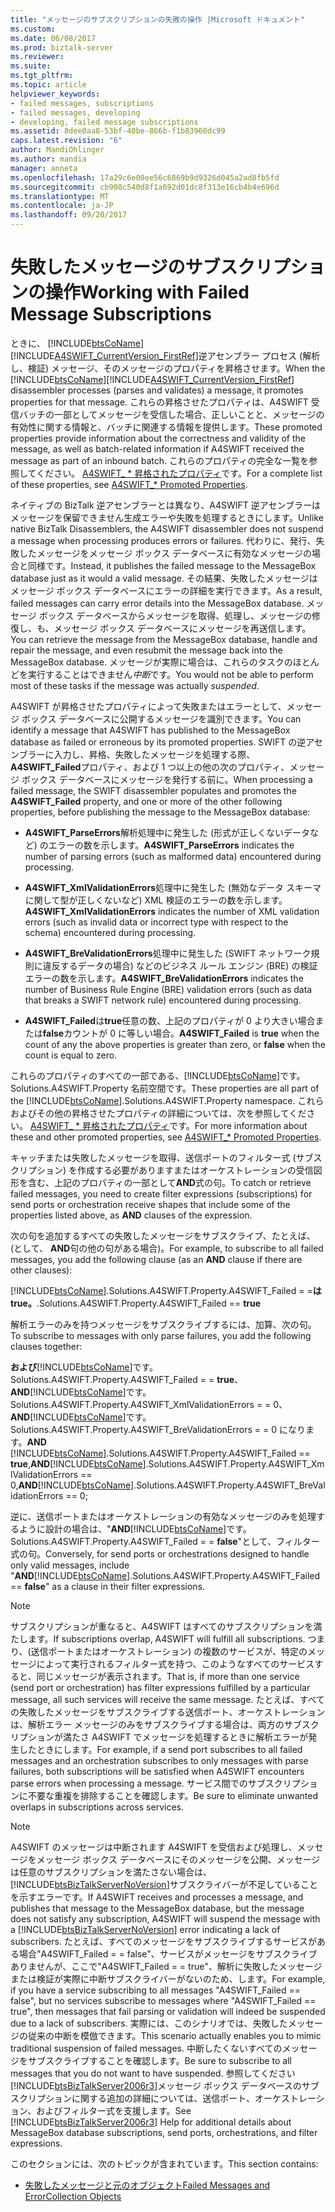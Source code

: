 ```yaml
---
title: "メッセージのサブスクリプションの失敗の操作 |Microsoft ドキュメント"
ms.custom: 
ms.date: 06/08/2017
ms.prod: biztalk-server
ms.reviewer: 
ms.suite: 
ms.tgt_pltfrm: 
ms.topic: article
helpviewer_keywords:
- failed messages, subscriptions
- failed messages, developing
- developing, failed message subscriptions
ms.assetid: 8dee0aa8-53bf-40be-866b-f1b83960dc99
caps.latest.revision: "6"
author: MandiOhlinger
ms.author: mandia
manager: anneta
ms.openlocfilehash: 17a29c6e00ee56c6869b9d9326d045a2ad8fb5fd
ms.sourcegitcommit: cb908c540d8f1a692d01dc8f313e16cb4b4e696d
ms.translationtype: MT
ms.contentlocale: ja-JP
ms.lasthandoff: 09/20/2017
---
```

# <a name="working-with-failed-message-subscriptions"></a><span data-ttu-id="ed9d0-102">失敗したメッセージのサブスクリプションの操作</span><span class="sxs-lookup"><span data-stu-id="ed9d0-102">Working with Failed Message Subscriptions</span></span>
<span data-ttu-id="ed9d0-103">ときに、 [!INCLUDE[btsCoName](../../includes/btsconame-md.md)] [!INCLUDE[A4SWIFT_CurrentVersion_FirstRef](../../includes/a4swift-currentversion-firstref-md.md)]逆アセンブラー プロセス (解析し、検証) メッセージ、そのメッセージのプロパティを昇格させます。</span><span class="sxs-lookup"><span data-stu-id="ed9d0-103">When the [!INCLUDE[btsCoName](../../includes/btsconame-md.md)][!INCLUDE[A4SWIFT_CurrentVersion_FirstRef](../../includes/a4swift-currentversion-firstref-md.md)] disassembler processes (parses and validates) a message, it promotes properties for that message.</span></span> <span data-ttu-id="ed9d0-104">これらの昇格させたプロパティは、A4SWIFT 受信バッチの一部としてメッセージを受信した場合、正しいことと、メッセージの有効性に関する情報と、バッチに関連する情報を提供します。</span><span class="sxs-lookup"><span data-stu-id="ed9d0-104">These promoted properties provide information about the correctness and validity of the message, as well as batch-related information if A4SWIFT received the message as part of an inbound batch.</span></span> <span data-ttu-id="ed9d0-105">これらのプロパティの完全な一覧を参照してください。 [A4SWIFT_ * 昇格されたプロパティ](../../adapters-and-accelerators/accelerator-swift/a4swift-promoted-properties.md)です。</span><span class="sxs-lookup"><span data-stu-id="ed9d0-105">For a complete list of these properties, see [A4SWIFT_* Promoted Properties](../../adapters-and-accelerators/accelerator-swift/a4swift-promoted-properties.md).</span></span>  
  
 <span data-ttu-id="ed9d0-106">ネイティブの BizTalk 逆アセンブラーとは異なり、A4SWIFT 逆アセンブラーはメッセージを保留できません生成エラーや失敗を処理するときにします。</span><span class="sxs-lookup"><span data-stu-id="ed9d0-106">Unlike native BizTalk Disassemblers, the A4SWIFT disassembler does not suspend a message when processing produces errors or failures.</span></span> <span data-ttu-id="ed9d0-107">代わりに、発行、失敗したメッセージをメッセージ ボックス データベースに有効なメッセージの場合と同様です。</span><span class="sxs-lookup"><span data-stu-id="ed9d0-107">Instead, it publishes the failed message to the MessageBox database just as it would a valid message.</span></span> <span data-ttu-id="ed9d0-108">その結果、失敗したメッセージはメッセージ ボックス データベースにエラーの詳細を実行できます。</span><span class="sxs-lookup"><span data-stu-id="ed9d0-108">As a result, failed messages can carry error details into the MessageBox database.</span></span> <span data-ttu-id="ed9d0-109">メッセージ ボックス データベースからメッセージを取得、処理し、メッセージの修復し、も、メッセージ ボックス データベースにメッセージを再送信します。</span><span class="sxs-lookup"><span data-stu-id="ed9d0-109">You can retrieve the message from the MessageBox database, handle and repair the message, and even resubmit the message back into the MessageBox database.</span></span> <span data-ttu-id="ed9d0-110">メッセージが実際に場合は、これらのタスクのほとんどを実行することはできません*中断*です。</span><span class="sxs-lookup"><span data-stu-id="ed9d0-110">You would not be able to perform most of these tasks if the message was actually *suspended*.</span></span>  
  
 <span data-ttu-id="ed9d0-111">A4SWIFT が昇格させたプロパティによって失敗またはエラーとして、メッセージ ボックス データベースに公開するメッセージを識別できます。</span><span class="sxs-lookup"><span data-stu-id="ed9d0-111">You can identify a message that A4SWIFT has published to the MessageBox database as failed or erroneous by its promoted properties.</span></span> <span data-ttu-id="ed9d0-112">SWIFT の逆アセンブラーに入力し、昇格、失敗したメッセージを処理する際、 **A4SWIFT_Failed**プロパティ、および 1 つ以上の他の次のプロパティ、メッセージ ボックス データベースにメッセージを発行する前に。</span><span class="sxs-lookup"><span data-stu-id="ed9d0-112">When processing a failed message, the SWIFT disassembler populates and promotes the **A4SWIFT_Failed** property, and one or more of the other following properties, before publishing the message to the MessageBox database:</span></span>  
  
-   <span data-ttu-id="ed9d0-113">**A4SWIFT_ParseErrors**解析処理中に発生した (形式が正しくないデータなど) のエラーの数を示します。</span><span class="sxs-lookup"><span data-stu-id="ed9d0-113">**A4SWIFT_ParseErrors** indicates the number of parsing errors (such as malformed data) encountered during processing.</span></span>  
  
-   <span data-ttu-id="ed9d0-114">**A4SWIFT_XmlValidationErrors**処理中に発生した (無効なデータ スキーマに関して型が正しくないなど) XML 検証のエラーの数を示します。</span><span class="sxs-lookup"><span data-stu-id="ed9d0-114">**A4SWIFT_XmlValidationErrors** indicates the number of XML validation errors (such as invalid data or incorrect type with respect to the schema) encountered during processing.</span></span>  
  
-   <span data-ttu-id="ed9d0-115">**A4SWIFT_BreValidationErrors**処理中に発生した (SWIFT ネットワーク規則に違反するデータの場合) などのビジネス ルール エンジン (BRE) の検証エラーの数を示します。</span><span class="sxs-lookup"><span data-stu-id="ed9d0-115">**A4SWIFT_BreValidationErrors** indicates the number of Business Rule Engine (BRE) validation errors (such as data that breaks a SWIFT network rule) encountered during processing.</span></span>  
  
-   <span data-ttu-id="ed9d0-116">**A4SWIFT_Failed**は**true**任意の数、上記のプロパティが 0 より大きい場合または**false**カウントが 0 に等しい場合。</span><span class="sxs-lookup"><span data-stu-id="ed9d0-116">**A4SWIFT_Failed** is **true** when the count of any the above properties is greater than zero, or **false** when the count is equal to zero.</span></span>  
  
 <span data-ttu-id="ed9d0-117">これらのプロパティのすべての一部である、[!INCLUDE[btsCoName](../../includes/btsconame-md.md)]です。Solutions.A4SWIFT.Property 名前空間です。</span><span class="sxs-lookup"><span data-stu-id="ed9d0-117">These properties are all part of the [!INCLUDE[btsCoName](../../includes/btsconame-md.md)].Solutions.A4SWIFT.Property namespace.</span></span> <span data-ttu-id="ed9d0-118">これらおよびその他の昇格させたプロパティの詳細については、次を参照してください。 [A4SWIFT_ * 昇格されたプロパティ](../../adapters-and-accelerators/accelerator-swift/a4swift-promoted-properties.md)です。</span><span class="sxs-lookup"><span data-stu-id="ed9d0-118">For more information about these and other promoted properties, see [A4SWIFT_* Promoted Properties](../../adapters-and-accelerators/accelerator-swift/a4swift-promoted-properties.md).</span></span>  
  
 <span data-ttu-id="ed9d0-119">キャッチまたは失敗したメッセージを取得、送信ポートのフィルター式 (サブスクリプション) を作成する必要がありますまたはオーケストレーションの受信図形を含む、上記のプロパティの一部として**AND**式の句。</span><span class="sxs-lookup"><span data-stu-id="ed9d0-119">To catch or retrieve failed messages, you need to create filter expressions (subscriptions) for send ports or orchestration receive shapes that include some of the properties listed above, as **AND** clauses of the expression.</span></span>  
  
 <span data-ttu-id="ed9d0-120">次の句を追加するすべての失敗したメッセージをサブスクライブ、たとえば、(として、 **AND**句の他の句がある場合)。</span><span class="sxs-lookup"><span data-stu-id="ed9d0-120">For example, to subscribe to all failed messages, you add the following clause (as an **AND** clause if there are other clauses):</span></span>  
  
 [!INCLUDE[btsCoName](../../includes/btsconame-md.md)]<span data-ttu-id="ed9d0-121">.Solutions.A4SWIFT.Property.A4SWIFT_Failed = =**は true。**</span><span class="sxs-lookup"><span data-stu-id="ed9d0-121">.Solutions.A4SWIFT.Property.A4SWIFT_Failed == **true**</span></span>  
  
 <span data-ttu-id="ed9d0-122">解析エラーのみを持つメッセージをサブスクライブするには、加算、次の句。</span><span class="sxs-lookup"><span data-stu-id="ed9d0-122">To subscribe to messages with only parse failures, you add the following clauses together:</span></span>  
  
 <span data-ttu-id="ed9d0-123">**および**[!INCLUDE[btsCoName](../../includes/btsconame-md.md)]です。Solutions.A4SWIFT.Property.A4SWIFT_Failed = = **true**、**AND**[!INCLUDE[btsCoName](../../includes/btsconame-md.md)]です。Solutions.A4SWIFT.Property.A4SWIFT_XmlValidationErrors = = 0、**AND**[!INCLUDE[btsCoName](../../includes/btsconame-md.md)]です。Solutions.A4SWIFT.Property.A4SWIFT_BreValidationErrors = = 0 になります。</span><span class="sxs-lookup"><span data-stu-id="ed9d0-123">**AND** [!INCLUDE[btsCoName](../../includes/btsconame-md.md)].Solutions.A4SWIFT.Property.A4SWIFT_Failed == **true**,**AND**[!INCLUDE[btsCoName](../../includes/btsconame-md.md)].Solutions.A4SWIFT.Property.A4SWIFT_XmlValidationErrors == 0,**AND**[!INCLUDE[btsCoName](../../includes/btsconame-md.md)].Solutions.A4SWIFT.Property.A4SWIFT_BreValidationErrors == 0;</span></span>  
  
 <span data-ttu-id="ed9d0-124">逆に、送信ポートまたはオーケストレーションの有効なメッセージのみを処理するように設計の場合は、"**AND**[!INCLUDE[btsCoName](../../includes/btsconame-md.md)]です。Solutions.A4SWIFT.Property.A4SWIFT_Failed = = **false**"として、フィルター式の句。</span><span class="sxs-lookup"><span data-stu-id="ed9d0-124">Conversely, for send ports or orchestrations designed to handle only valid messages, include "**AND**[!INCLUDE[btsCoName](../../includes/btsconame-md.md)].Solutions.A4SWIFT.Property.A4SWIFT_Failed == **false**" as a clause in their filter expressions.</span></span>  
  
> [!NOTE]
>  <span data-ttu-id="ed9d0-125">サブスクリプションが重なると、A4SWIFT はすべてのサブスクリプションを満たします。</span><span class="sxs-lookup"><span data-stu-id="ed9d0-125">If subscriptions overlap, A4SWIFT will fulfill all subscriptions.</span></span> <span data-ttu-id="ed9d0-126">つまり、(送信ポートまたはオーケストレーション) の複数のサービスが、特定のメッセージによって実行されるフィルター式を持つ、このようなすべてのサービスすると、同じメッセージが表示されます。</span><span class="sxs-lookup"><span data-stu-id="ed9d0-126">That is, if more than one service (send port or orchestration) has filter expressions fulfilled by a particular message, all such services will receive the same message.</span></span> <span data-ttu-id="ed9d0-127">たとえば、すべての失敗したメッセージをサブスクライブする送信ポート、オーケストレーションは、解析エラー メッセージのみをサブスクライブする場合は、両方のサブスクリプションが満たさ A4SWIFT でメッセージを処理するときに解析エラーが発生したときにします。</span><span class="sxs-lookup"><span data-stu-id="ed9d0-127">For example, if a send port subscribes to all failed messages and an orchestration subscribes to only messages with parse failures, both subscriptions will be satisfied when A4SWIFT encounters parse errors when processing a message.</span></span> <span data-ttu-id="ed9d0-128">サービス間でのサブスクリプションに不要な重複を排除することを確認します。</span><span class="sxs-lookup"><span data-stu-id="ed9d0-128">Be sure to eliminate unwanted overlaps in subscriptions across services.</span></span>  
  
> [!NOTE]
>  <span data-ttu-id="ed9d0-129">A4SWIFT のメッセージは中断されます A4SWIFT を受信および処理し、メッセージをメッセージ ボックス データベースにそのメッセージを公開、メッセージは任意のサブスクリプションを満たさない場合は、[!INCLUDE[btsBizTalkServerNoVersion](../../includes/btsbiztalkservernoversion-md.md)]サブスクライバーが不足していることを示すエラーです。</span><span class="sxs-lookup"><span data-stu-id="ed9d0-129">If A4SWIFT receives and processes a message, and publishes that message to the MessageBox database, but the message does not satisfy any subscription, A4SWIFT will suspend the message with a [!INCLUDE[btsBizTalkServerNoVersion](../../includes/btsbiztalkservernoversion-md.md)] error indicating a lack of subscribers.</span></span> <span data-ttu-id="ed9d0-130">たとえば、すべてのメッセージをサブスクライブするサービスがある場合"A4SWIFT_Failed = = false"、サービスがメッセージをサブスクライブありませんが、ここで"A4SWIFT_Failed = = true"、解析に失敗したメッセージまたは検証が実際に中断サブスクライバーがないのため、します。</span><span class="sxs-lookup"><span data-stu-id="ed9d0-130">For example, if you have a service subscribing to all messages "A4SWIFT_Failed == false", but no services subscribe to messages where "A4SWIFT_Failed == true", then messages that fail parsing or validation will indeed be suspended due to a lack of subscribers.</span></span> <span data-ttu-id="ed9d0-131">実際には、このシナリオでは、失敗したメッセージの従来の中断を模倣できます。</span><span class="sxs-lookup"><span data-stu-id="ed9d0-131">This scenario actually enables you to mimic traditional suspension of failed messages.</span></span> <span data-ttu-id="ed9d0-132">中断したくないすべてのメッセージをサブスクライブすることを確認します。</span><span class="sxs-lookup"><span data-stu-id="ed9d0-132">Be sure to subscribe to all messages that you do not want to have suspended.</span></span> <span data-ttu-id="ed9d0-133">参照してください[!INCLUDE[btsBizTalkServer2006r3](../../includes/btsbiztalkserver2006r3-md.md)]メッセージ ボックス データベースのサブスクリプションに関する追加の詳細については、送信ポート、オーケストレーション、およびフィルター式を支援します。</span><span class="sxs-lookup"><span data-stu-id="ed9d0-133">See [!INCLUDE[btsBizTalkServer2006r3](../../includes/btsbiztalkserver2006r3-md.md)] Help for additional details about MessageBox database subscriptions, send ports, orchestrations, and filter expressions.</span></span>  
  
 <span data-ttu-id="ed9d0-134">このセクションには、次のトピックが含まれています。</span><span class="sxs-lookup"><span data-stu-id="ed9d0-134">This section contains:</span></span>  
  
-   [<span data-ttu-id="ed9d0-135">失敗したメッセージと元のオブジェクト</span><span class="sxs-lookup"><span data-stu-id="ed9d0-135">Failed Messages and ErrorCollection Objects</span></span>](../../adapters-and-accelerators/accelerator-swift/failed-messages-and-errorcollection-objects.md)